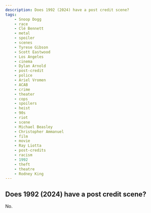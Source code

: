```yaml
---
description: Does 1992 (2024) have a post credit scene?
tags: 
    - Snoop Dogg
    - race
    - Clé Bennett
    - metal
    - spoiler
    - scenes
    - Tyrese Gibson
    - Scott Eastwood
    - Los Angeles
    - cinema
    - Dylan Arnold
    - post-credit
    - police
    - Ariel Vromen
    - ACAB
    - crime
    - theater
    - cops
    - spoilers
    - heist
    - 90s
    - riot
    - scene
    - Michael Beasley
    - Christopher Ammanuel
    - film
    - movie
    - Ray Liotta
    - post-credits
    - racism
    - 1992
    - theft
    - theatre
    - Rodney King
---
```


## Does 1992 (2024) have a post credit scene?

No.
